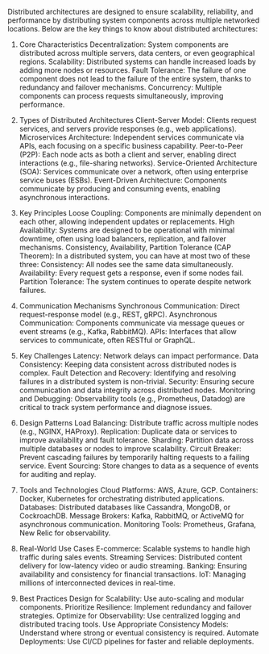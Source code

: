 Distributed architectures are designed to ensure scalability, reliability, and performance by distributing system components across multiple networked locations. Below are the key things to know about distributed architectures:

1. Core Characteristics
Decentralization: System components are distributed across multiple servers, data centers, or even geographical regions.
Scalability: Distributed systems can handle increased loads by adding more nodes or resources.
Fault Tolerance: The failure of one component does not lead to the failure of the entire system, thanks to redundancy and failover mechanisms.
Concurrency: Multiple components can process requests simultaneously, improving performance.

2. Types of Distributed Architectures
Client-Server Model: Clients request services, and servers provide responses (e.g., web applications).
Microservices Architecture: Independent services communicate via APIs, each focusing on a specific business capability.
Peer-to-Peer (P2P): Each node acts as both a client and server, enabling direct interactions (e.g., file-sharing networks).
Service-Oriented Architecture (SOA): Services communicate over a network, often using enterprise service buses (ESBs).
Event-Driven Architecture: Components communicate by producing and consuming events, enabling asynchronous interactions.

3. Key Principles
Loose Coupling: Components are minimally dependent on each other, allowing independent updates or replacements.
High Availability: Systems are designed to be operational with minimal downtime, often using load balancers, replication, and failover mechanisms.
Consistency, Availability, Partition Tolerance (CAP Theorem): In a distributed system, you can have at most two of these three:
Consistency: All nodes see the same data simultaneously.
Availability: Every request gets a response, even if some nodes fail.
Partition Tolerance: The system continues to operate despite network failures.

4. Communication Mechanisms
Synchronous Communication: Direct request-response model (e.g., REST, gRPC).
Asynchronous Communication: Components communicate via message queues or event streams (e.g., Kafka, RabbitMQ).
APIs: Interfaces that allow services to communicate, often RESTful or GraphQL.

5. Key Challenges
Latency: Network delays can impact performance.
Data Consistency: Keeping data consistent across distributed nodes is complex.
Fault Detection and Recovery: Identifying and resolving failures in a distributed system is non-trivial.
Security: Ensuring secure communication and data integrity across distributed nodes.
Monitoring and Debugging: Observability tools (e.g., Prometheus, Datadog) are critical to track system performance and diagnose issues.

6. Design Patterns
Load Balancing: Distribute traffic across multiple nodes (e.g., NGINX, HAProxy).
Replication: Duplicate data or services to improve availability and fault tolerance.
Sharding: Partition data across multiple databases or nodes to improve scalability.
Circuit Breaker: Prevent cascading failures by temporarily halting requests to a failing service.
Event Sourcing: Store changes to data as a sequence of events for auditing and replay.

7. Tools and Technologies
Cloud Platforms: AWS, Azure, GCP.
Containers: Docker, Kubernetes for orchestrating distributed applications.
Databases: Distributed databases like Cassandra, MongoDB, or CockroachDB.
Message Brokers: Kafka, RabbitMQ, or ActiveMQ for asynchronous communication.
Monitoring Tools: Prometheus, Grafana, New Relic for observability.

8. Real-World Use Cases
E-commerce: Scalable systems to handle high traffic during sales events.
Streaming Services: Distributed content delivery for low-latency video or audio streaming.
Banking: Ensuring availability and consistency for financial transactions.
IoT: Managing millions of interconnected devices in real-time.

9. Best Practices
Design for Scalability: Use auto-scaling and modular components.
Prioritize Resilience: Implement redundancy and failover strategies.
Optimize for Observability: Use centralized logging and distributed tracing tools.
Use Appropriate Consistency Models: Understand where strong or eventual consistency is required.
Automate Deployments: Use CI/CD pipelines for faster and reliable deployments.